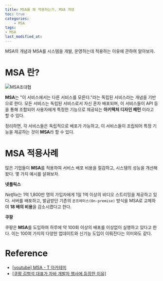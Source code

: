 ```yaml
---
title: MSA를 왜 적용하는가, MSA 개념
toc: true
categories:	
    - MSA
tags: 
- MSA
last_modified_at:
---
```


 MSA의 개념과 MSA를 시스템을 개발, 운영하는데 적용하는 이유에 관하여 알아보자.

# MSA 란?

![MSA조대협](https://user-images.githubusercontent.com/49560745/105622717-01c84580-5e57-11eb-910e-6e499bb62e7a.png)

**MSA**는 "이 서비스에서는 다른 서비스를 모른다."라는 독립된 서비스라는 개념을 기반으로 한다. 모든 서비스는 독립된 서비스로서  자신 혼자 배포되며, 이 서비스들이 API 등을 통해 조합되어 사용자에게 특정한 기능으로 제공되는 **아키텍처 디자인 패턴** 이라고 할 수 있다.

 정리하면, 각 서비스들은 독립적으로 배포가 가능하고, 이 서비스들이 조립되어 특정 기능을 제공하는 것이 **MSA**라 할 수 있다.



# MSA 적용사례

 많은 기업들이 **MSA**를 적용하여 서비스 배포 비용을 절감하고, 시스템의 성능을 개선해왔다. 몇 가지 예시를 살펴보자.

**넷플릭스**

*Netflix*는 1억 1,800만 명의 가입자에게 1일 1억 이상의 비디오 스트리밍을 제공하고 있다. 서버를 배포하고, 발급받던 기존의  `온프레미스(On-premise)` 방식을 MSA로 교체하여 **18 배의 비용**을 감소시켰다고 한다. 

**쿠팡**

쿠팡은 **MSA**를 도입하여 하루에 약 100회 이상의 배포를 이상없이 실행하고 있다고 한다. 이는 100여 가지의 다양한 업데이트와 신기능 도입이 이뤄진다는 의미와도 같다.



# Reference

- [[youtube] MSA - T 아카테미](https://www.youtube.com/watch?v=mJMzV6GCmPw)
- [[쿠팡 김범석 대표가 자바 개발자 행사에 등장한 이유]](http://kossa.kr/xe/link2/2015310)













